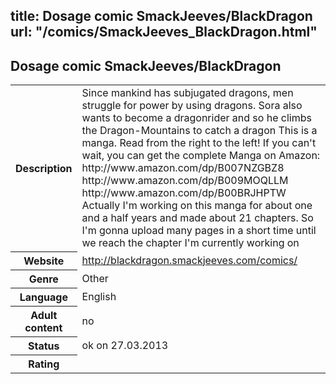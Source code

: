 title: Dosage comic SmackJeeves/BlackDragon
url: "/comics/SmackJeeves_BlackDragon.html"
---
Dosage comic SmackJeeves/BlackDragon
-----------------------------------------

<table class="comicinfo">
<tr>
<th>Description</th><td>Since mankind has subjugated dragons, men struggle for power by using dragons. Sora also wants to become a dragonrider and so he climbs the Dragon-Mountains to catch a dragon This is a manga. Read from the right to the left! If you can't wait, you can get the complete Manga on Amazon: http://www.amazon.com/dp/B007NZGBZ8 http://www.amazon.com/dp/B009MOQLLM http://www.amazon.com/dp/B00BRJHPTW Actually I'm working on this manga for about one and a half years and made about 21 chapters. So I'm gonna upload many pages in a short time until we reach the chapter I'm currently working on</td>
</tr>
<tr>
<th>Website</th><td><a href="http://blackdragon.smackjeeves.com/comics/">http://blackdragon.smackjeeves.com/comics/</a></td>
</tr>
<tr>
<th>Genre</th><td>Other</td>
</tr>
<tr>
<th>Language</th><td>English</td>
</tr>
<tr>
<th>Adult content</th><td>no</td>
</tr>
<tr>
<th>Status</th><td>ok on 27.03.2013</td>
</tr>
<tr>
<th>Rating</th><td><div class="g-plusone" data-size="standard" data-annotation="bubble"
 data-href="http://blackdragon.smackjeeves.com/comics/"></div></td>
</tr>
</table>
<script type="text/javascript">
  (function() {
    var po = document.createElement('script'); po.type = 'text/javascript'; po.async = true;
    po.src = 'https://apis.google.com/js/plusone.js';
    var s = document.getElementsByTagName('script')[0]; s.parentNode.insertBefore(po, s);
  })();
</script>
